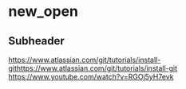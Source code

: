 # new_open



## Subheader

https://www.atlassian.com/git/tutorials/install-githttps://www.atlassian.com/git/tutorials/install-git
https://www.youtube.com/watch?v=RGOj5yH7evk